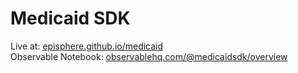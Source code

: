 # Medicaid SDK
Live at: [episphere.github.io/medicaid](https://episphere.github.io/medicaid)  
Observable Notebook: [observablehq.com/@medicaidsdk/overview](https://observablehq.com/@medicaidsdk/overview)



